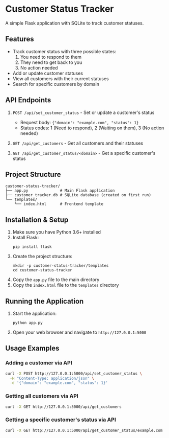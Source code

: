 # Customer Status Tracker

A simple Flask application with SQLite to track customer statuses.

## Features

- Track customer status with three possible states:
  1. You need to respond to them
  2. They need to get back to you
  3. No action needed
- Add or update customer statuses
- View all customers with their current statuses
- Search for specific customers by domain

## API Endpoints

1. `POST /api/set_customer_status` - Set or update a customer's status
   - Request body: `{"domain": "example.com", "status": 1}`
   - Status codes: 1 (Need to respond), 2 (Waiting on them), 3 (No action needed)

2. `GET /api/get_customers` - Get all customers and their statuses

3. `GET /api/get_customer_status/<domain>` - Get a specific customer's status

## Project Structure

```
customer-status-tracker/
├── app.py              # Main Flask application
├── customer_tracker.db # SQLite database (created on first run)
└── templates/
    └── index.html      # Frontend template
```

## Installation & Setup

1. Make sure you have Python 3.6+ installed
2. Install Flask:
   ```
   pip install flask
   ```
3. Create the project structure:
   ```
   mkdir -p customer-status-tracker/templates
   cd customer-status-tracker
   ```
4. Copy the `app.py` file to the main directory
5. Copy the `index.html` file to the `templates` directory

## Running the Application

1. Start the application:
   ```
   python app.py
   ```
2. Open your web browser and navigate to `http://127.0.0.1:5000`

## Usage Examples

### Adding a customer via API
```bash
curl -X POST http://127.0.0.1:5000/api/set_customer_status \
  -H "Content-Type: application/json" \
  -d '{"domain": "example.com", "status": 1}'
```

### Getting all customers via API
```bash
curl -X GET http://127.0.0.1:5000/api/get_customers
```

### Getting a specific customer's status via API
```bash
curl -X GET http://127.0.0.1:5000/api/get_customer_status/example.com
```
